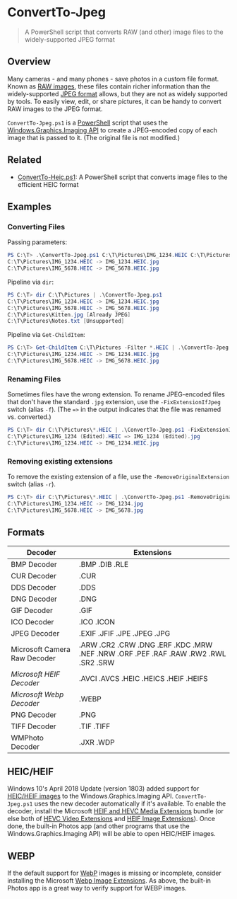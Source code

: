 # ConvertTo-Jpeg

> A PowerShell script that converts RAW (and other) image files to the widely-supported JPEG format

## Overview

Many cameras - and many phones - save photos in a custom file format.
Known as [RAW images](https://en.wikipedia.org/wiki/Raw_image_format), these files contain richer information than the widely-supported [JPEG format](https://en.wikipedia.org/wiki/JPEG) allows, but they are not as widely supported by tools.
To easily view, edit, or share pictures, it can be handy to convert RAW images to the JPEG format.

`ConvertTo-Jpeg.ps1` is a [PowerShell](https://en.wikipedia.org/wiki/PowerShell) script that uses the [Windows.Graphics.Imaging API](https://docs.microsoft.com/en-us/uwp/api/windows.graphics.imaging) to create a JPEG-encoded copy of each image that is passed to it.
(The original file is not modified.)

## Related

- [ConvertTo-Heic.ps1](https://github.com/DavidAnson/ConvertTo-Heic): A PowerShell script that converts image files to the efficient HEIC format

## Examples

### Converting Files

Passing parameters:

```PowerShell
PS C:\T> .\ConvertTo-Jpeg.ps1 C:\T\Pictures\IMG_1234.HEIC C:\T\Pictures\IMG_5678.HEIC
C:\T\Pictures\IMG_1234.HEIC -> IMG_1234.HEIC.jpg
C:\T\Pictures\IMG_5678.HEIC -> IMG_5678.HEIC.jpg
```

Pipeline via `dir`:

```PowerShell
PS C:\T> dir C:\T\Pictures | .\ConvertTo-Jpeg.ps1
C:\T\Pictures\IMG_1234.HEIC -> IMG_1234.HEIC.jpg
C:\T\Pictures\IMG_5678.HEIC -> IMG_5678.HEIC.jpg
C:\T\Pictures\Kitten.jpg [Already JPEG]
C:\T\Pictures\Notes.txt [Unsupported]
```

Pipeline via `Get-ChildItem`:

```PowerShell
PS C:\T> Get-ChildItem C:\T\Pictures -Filter *.HEIC | .\ConvertTo-Jpeg.ps1
C:\T\Pictures\IMG_1234.HEIC -> IMG_1234.HEIC.jpg
C:\T\Pictures\IMG_5678.HEIC -> IMG_5678.HEIC.jpg
```

### Renaming Files

Sometimes files have the wrong extension.
To rename JPEG-encoded files that don't have the standard `.jpg` extension, use the `-FixExtensionIfJpeg` 
switch (alias `-f`). 
(The `=>` in the output indicates that the file was renamed vs. converted.)

```PowerShell
PS C:\T> dir C:\T\Pictures\*.HEIC | .\ConvertTo-Jpeg.ps1 -FixExtensionIfJpeg
C:\T\Pictures\IMG_1234 (Edited).HEIC => IMG_1234 (Edited).jpg
C:\T\Pictures\IMG_1234.HEIC -> IMG_1234.HEIC.jpg
```

### Removing existing extensions

To remove the existing extension of a file, use the `-RemoveOriginalExtension` switch (alias `-r`).

```PowerShell
PS C:\T> dir C:\T\Pictures\*.HEIC | .\ConvertTo-Jpeg.ps1 -RemoveOriginalExtension
C:\T\Pictures\IMG_1234.HEIC -> IMG_1234.jpg
C:\T\Pictures\IMG_5678.HEIC -> IMG_5678.jpg
```

## Formats

| Decoder                      | Extensions |
| ---------------------------- | ---------- |
| BMP Decoder                  | .BMP .DIB .RLE |
| CUR Decoder                  | .CUR |
| DDS Decoder                  | .DDS |
| DNG Decoder                  | .DNG |
| GIF Decoder                  | .GIF |
| ICO Decoder                  | .ICO .ICON |
| JPEG Decoder                 | .EXIF .JFIF .JPE .JPEG .JPG |
| Microsoft Camera Raw Decoder | .ARW .CR2 .CRW .DNG .ERF .KDC .MRW .NEF .NRW .ORF .PEF .RAF .RAW .RW2 .RWL .SR2 .SRW |
| *Microsoft HEIF Decoder*     | .AVCI .AVCS .HEIC .HEICS .HEIF .HEIFS |
| *Microsoft Webp Decoder*     | .WEBP |
| PNG Decoder                  | .PNG |
| TIFF Decoder                 | .TIF .TIFF |
| WMPhoto Decoder              | .JXR .WDP |

## HEIC/HEIF

Windows 10's April 2018 Update (version 1803) added support for [HEIC/HEIF images](https://en.wikipedia.org/wiki/High_Efficiency_Image_File_Format) to the Windows.Graphics.Imaging API.
`ConvertTo-Jpeg.ps1` uses the new decoder automatically if it's available.
To enable the decoder, install the Microsoft [HEIF and HEVC Media Extensions](https://www.microsoft.com/store/productId/9NTLD6MSD8BM) bundle (or else both of [HEVC Video Extensions](https://www.microsoft.com/store/productId/9NMZLZ57R3T7) and [HEIF Image Extensions](https://www.microsoft.com/store/productId/9PMMSR1CGPWG)).
Once done, the built-in Photos app (and other programs that use the Windows.Graphics.Imaging API) will be able to open HEIC/HEIF images.

## WEBP

If the default support for [WebP](https://en.wikipedia.org/wiki/WebP) images is missing or incomplete, consider installing the Microsoft [Webp Image Extensions](https://www.microsoft.com/en-us/p/webp-image-extensions/9pg2dk419drg).
As above, the built-in Photos app is a great way to verify support for WEBP images.
